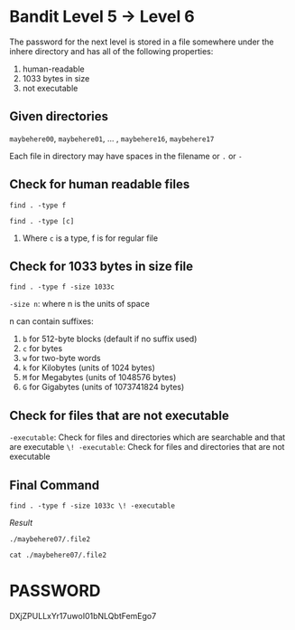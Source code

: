 # Bandit Level 5 -> Level 6

The password for the next level is stored in a file somewhere under the inhere directory and has all of the following properties:

1. human-readable
1. 1033 bytes in size
1. not executable

## Given directories

`maybehere00`, `maybehere01`, ... , `maybehere16`, `maybehere17`

Each file in directory may have spaces in the filename or `.` or `-`

## Check for human readable files

```shell
find . -type f
```

`find . -type [c]`

1. Where `c` is a type, f is for regular file

## Check for 1033 bytes in size file

```shell
find . -type f -size 1033c
```

`-size n`: where n is the units of space

n can contain suffixes:

1. `b` for 512-byte blocks (default if no suffix used)
1. `c` for bytes
1. `w` for two-byte words
1. `k` for Kilobytes (units of 1024 bytes)
1. `M` for Megabytes (units of 1048576 bytes)
1. `G` for Gigabytes (units of 1073741824 bytes)

## Check for files that are not executable

`-executable`: Check for files and directories which are searchable and that are executable
`\! -executable`: Check for files and directories that are not executable

## Final Command

```shell
find . -type f -size 1033c \! -executable
```

_Result_

`./maybehere07/.file2`

`cat ./maybehere07/.file2`

# PASSWORD

DXjZPULLxYr17uwoI01bNLQbtFemEgo7
